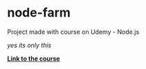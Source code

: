 # node-farm
Project made with course on Udemy - Node.js

*yes its only this*

**[Link to the course](https://www.udemy.com/course/nodejs-express-mongodb-bootcamp)**
